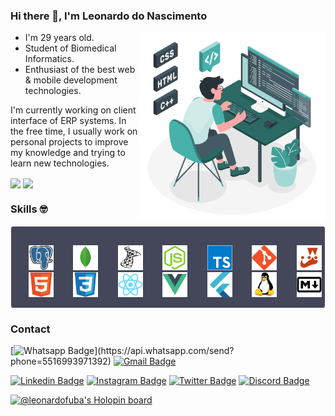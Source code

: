 ### Hi there 👋, I'm Leonardo do Nascimento

<a href="https://storyset.com/web">
    <img align="right" width="300" height="300" alt="Illustration by Freepik Storyset" src="Programming-amico.svg" />
</a>

- I'm 29 years old.
- Student of Biomedical Informatics.
- Enthusiast of the best web & mobile development technologies.


I'm currently working on client interface of ERP systems.
In the free time, I usually work on personal projects to improve my knowledge and trying to learn new technologies.

<p align="justify">
<img align="center" height="190px" src="https://github-readme-stats.vercel.app/api?username=leonardofuba&theme=vue-dark&show_icons=true" />
<img align="center" height="190px" src="https://github-readme-stats.vercel.app/api/top-langs/?username=leonardofuba&theme=vue-dark&layout=compact" />
</p>

### Skills :nerd_face:
<div style="
    background-color: #44475a;
    border: solid 1px #FFF;
    border-radius: 4px;
    padding-top: 16px;
">
    <p align="left" >
        &nbsp;&nbsp;&nbsp;&nbsp;&nbsp;&nbsp;
        <img height="40" src="https://raw.githubusercontent.com/devicons/devicon/master/icons/postgresql/postgresql-original.svg">
        &nbsp;&nbsp;&nbsp;&nbsp;&nbsp;&nbsp;
        <img height="40" src="https://raw.githubusercontent.com/devicons/devicon/master/icons/mongodb/mongodb-original.svg">
        &nbsp;&nbsp;&nbsp;&nbsp;&nbsp;&nbsp;
        <img height="40" src="https://raw.githubusercontent.com/devicons/devicon/master/icons/microsoftsqlserver/microsoftsqlserver-plain.svg">
        &nbsp;&nbsp;&nbsp;&nbsp;&nbsp;&nbsp;
        <img height="40" src="https://raw.githubusercontent.com/devicons/devicon/master/icons/nodejs/nodejs-original.svg">
        &nbsp;&nbsp;&nbsp;&nbsp;&nbsp;&nbsp;
        <img height="40" src="https://raw.githubusercontent.com/devicons/devicon/master/icons/typescript/typescript-original.svg">
        &nbsp;&nbsp;&nbsp;&nbsp;&nbsp;&nbsp;
        <img height="40" src="https://raw.githubusercontent.com/devicons/devicon/master/icons/git/git-original.svg">
        &nbsp;&nbsp;&nbsp;&nbsp;&nbsp;&nbsp;
        <img height="40" src="https://raw.githubusercontent.com/vscode-icons/vscode-icons/master/icons/file_type_jest.svg">
        <br />
        &nbsp;&nbsp;&nbsp;&nbsp;&nbsp;&nbsp;
        <img height="40" src="https://raw.githubusercontent.com/devicons/devicon/master/icons/html5/html5-original.svg">
        &nbsp;&nbsp;&nbsp;&nbsp;&nbsp;&nbsp;
        <img height="40" src="https://raw.githubusercontent.com/devicons/devicon/master/icons/css3/css3-original.svg">
        &nbsp;&nbsp;&nbsp;&nbsp;&nbsp;&nbsp;
        <img height="40" src="https://raw.githubusercontent.com/devicons/devicon/master/icons/react/react-original.svg">
        &nbsp;&nbsp;&nbsp;&nbsp;&nbsp;&nbsp;
        <img height="40" src="https://raw.githubusercontent.com/devicons/devicon/master/icons/vuejs/vuejs-original.svg"> 
        &nbsp;&nbsp;&nbsp;&nbsp;&nbsp;&nbsp;
        <img height="40" src="https://raw.githubusercontent.com/devicons/devicon/master/icons/flutter/flutter-original.svg">
        &nbsp;&nbsp;&nbsp;&nbsp;&nbsp;&nbsp;
        <img height="40" src="https://raw.githubusercontent.com/devicons/devicon/master/icons/linux/linux-original.svg">
        &nbsp;&nbsp;&nbsp;&nbsp;&nbsp;&nbsp;
        <img height="40" src="https://raw.githubusercontent.com/devicons/devicon/master/icons/markdown/markdown-original.svg">
    </p>
</div>

### Contact

[![Whatsapp Badge](https://img.shields.io/badge/-Whatsapp-4CA143?style=flat-square&labelColor=4CA143&logo=whatsapp&logoColor=white&link=https://api.whatsapp.com/send?phone=5516993971392&text=Hello!)](https://api.whatsapp.com/send?phone=5516993971392)
[![Gmail Badge](https://img.shields.io/badge/-leonardo3.nascimento@gmail.com-c14438?style=flat-square&logo=Gmail&logoColor=white&link=mailto:leonardo3.nascimento@gmail.com)](mailto:leonardo3.nascimento@gmail.com)


[![Linkedin Badge](https://img.shields.io/badge/-LinkedIn-blue?style=flat-square&logo=Linkedin&logoColor=white)](https://www.linkedin.com/in/leonardodonascimento/)
[![Instagram Badge](https://img.shields.io/badge/-Instagram-C13584?style=flat-square&labelColor=C13584&logo=instagram&logoColor=white)](https://www.instagram.com/fuba3822/)
[![Twitter Badge](https://img.shields.io/badge/-Twitter-blue?style=flat-square&logo=Twitter&logoColor=white)](https://www.twitter.com/leonardo3822)
[![Discord Badge](https://img.shields.io/badge/-Leonardofuba%235675-blue?style=flat-square&logo=Discord&logoColor=white)](https://www.discord.com/channels/@me)


[![@leonardofuba's Holopin board](https://holopin.me/leonardofuba)](https://holopin.io/@leonardofuba)

<!--
**LeonardoFuba/LeonardoFuba** is a ✨ _special_ ✨ repository because its `README.md` (this file) appears on your GitHub profile.
Here are some ideas to get you started:
- 🔭 I’m currently working on ...
- 🌱 I’m currently learning ...
- 👯 I’m looking to collaborate on ...
- 🤔 I’m looking for help with ...
- 💬 Ask me about ...
- 📫 How to reach me: ...
- 😄 Pronouns: ...
- ⚡ Fun fact: ...
-->
